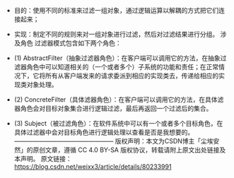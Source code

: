 - 目的：使用不同的标准来过滤一组对象，通过逻辑运算以解耦的方式把它们连接起来；
- 实现：制定不同的规则来对一组对象进行过滤，然后对过滤结果进行分组。
涉及角色
过滤器模式包含如下两个角色：

- (1) AbstractFilter（抽象过滤器角色）：在客户端可以调用它的方法，在抽象过滤器角色中可以知道相关的（一个或者多个）子系统的功能和责任；在正常情况下，它将所有从客户端发来的请求委派到相应的实现类去，传递给相应的实现类对象处理。
- (2) ConcreteFilter（具体滤器角色）：在客户端可以调用它的方法，在具体滤器角色会对目标对象集合进行逻辑过滤，最后再返回一个过滤后的集合。
- (3) Subject（被过滤角色）：在软件系统中可以有一个或者多个目标角色，在具体过滤器中会对目标角色进行逻辑处理以查看是否是我想要的。
————————————————
版权声明：本文为CSDN博主「尘埃安然」的原创文章，遵循 CC 4.0 BY-SA 版权协议，转载请附上原文出处链接及本声明。
原文链接：https://blog.csdn.net/weixx3/article/details/80233991


